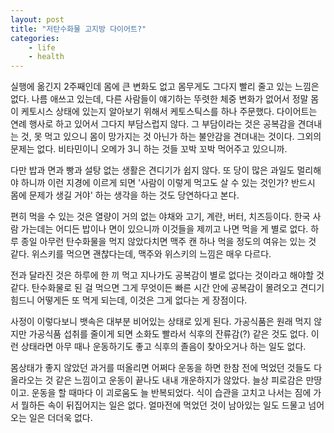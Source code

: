 ```yaml
---
layout: post
title: "저탄수화물 고지방 다이어트?"
categories:
    - life
    - health
---
```


실행에 옮긴지 2주째인데 몸에 큰 변화도 없고 몸무게도 그다지 빨리 줄고 있는 느낌은 없다. 나름 애쓰고 있는데, 다른 사람들이 얘기하는 뚜렷한 체중 변화가 없어서 정말 몸이 케토시스 상태에 있는지 알아보기 위해서 케토스틱스를 하나 주문했다. 다이어트는 연례 행사로 하고 있어서 그다지 부담스럽지 않다. 그 부담이라는 것은 공복감을 견뎌내는 것, 못 먹고 있으니 몸이 망가지는 것 아닌가 하는 불안감을 견뎌내는 것이다. 그외의 문제는 없다. 비타민이니 오메가 3니 하는 것들 꼬박 꼬박 먹어주고 있으니까.

다만 밥과 면과 빵과 설탕 없는 생활은 견디기가 쉽지 않다. 또 당이 많은 과일도 멀리해야 하니까 이런 지경에 이르게 되면 '사람이 이렇게 먹고도 살 수 있는 것인가? 반드시 몸에 문제가 생길 거야' 하는 생각을 하는 것도 당연하다고 본다. 

편히 먹을 수 있는 것은 열량이 거의 없는 야채와 고기, 계란, 버터, 치즈등이다. 한국 사람 가는데는 어디든 밥이나 면이 있으니까 이것들을 제끼고 나면 먹을 게 별로 없다. 하루 종일 아무런 탄수화물을 먹지 않았다치면 맥주 캔 하나 먹을 정도의 여유는 있는 것 같다. 위스키를 먹으면 괜찮다는데, 맥주와 위스키의 느낌은 매우 다르다. 

전과 달라진 것은 하루에 한 끼 먹고 지나가도 공복감이 별로 없다는 것이라고 해야할 것 같다. 탄수화물로 된 걸 먹으면 그게 무엇이든 빠른 시간 안에 공복감이 몰려오고 견디기 힘드니 어떻게든 또 먹게 되는데, 이것은 그게 없다는 게 장점이다. 

사정이 이렇다보니 뱃속은 대부분 비어있는 상태로 있게 된다. 가공식품은 원래 먹지 않지만 가공식품 섭취를 줄이게 되면 소화도 빨라서 식후의 잔류감(?) 같은 것도 없다. 이런 상태라면 아무 때나 운동하기도 좋고 식후의 졸음이 찾아오거나 하는 일도 없다. 

몸상태가 좋지 않았던 과거를 떠올리면 어쩌다 운동을 하면 한참 전에 먹었던 것들도 다 올라오는 것 같은 느낌이고 운동이 끝나도 내내 개운하지가 않았다. 늘상 피로감은 만땅이고. 운동을 할 때마다 이 괴로움도 늘 반복되었다. 식이 습관을 고치고 나서는 짐에 가서 뭘하든 속이 뒤집어지는 일은 없다. 얼마전에 먹었던 것이 남아있는 일도 드물고 넘어오는 일은 더더욱 없다. 